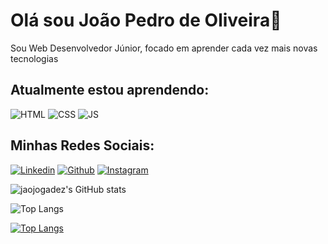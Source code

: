 # Olá sou João Pedro de Oliveira👋
Sou Web Desenvolvedor Júnior, focado em aprender cada vez mais novas tecnologias <br>
## Atualmente estou aprendendo: <br>
![HTML](https://img.shields.io/badge/HTML5-E34F26?style=for-the-badge&logo=html5&logoColor=white) 
![CSS](https://img.shields.io/badge/CSS3-1572B6?style=for-the-badge&logo=css3&logoColor=white)
![JS](https://img.shields.io/badge/JavaScript-323330?style=for-the-badge&logo=javascript&logoColor=F7DF1E)
## Minhas Redes Sociais: <br>
[![Linkedin](https://img.shields.io/badge/LinkedIn-0077B5?style=for-the-badge&logo=linkedin&logoColor=white)](https://www.linkedin.com/in/jo%C3%A3o-pedro-oliveira-b86b0b293/)
[![Github](	https://img.shields.io/badge/GitHub-100000?style=for-the-badge&logo=github&logoColor=white)](https://github.com/jaojogadez)
[![Instagram](https://img.shields.io/badge/Instagram-E4405F?style=for-the-badge&logo=instagram&logoColor=white)](https://www.instagram.com/jao_oliviera/)

![jaojogadez's GitHub stats](https://github-readme-stats.vercel.app/api?username=jaojogadez&show_icons=true&theme=transparent)

![Top Langs](https://github-readme-stats.vercel.app/api/top-langs/?username=jaojogadez&langs_count=8)

[![Top Langs](https://github-readme-stats.vercel.app/api/top-langs/?username=jaojogadez&layout=donut)](https://github.com/jaojogadez/github-readme-stats)
